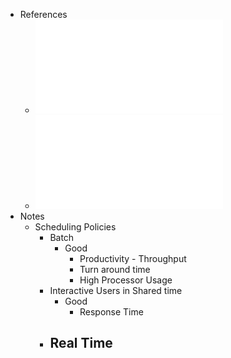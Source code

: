 - References
	- ![15 - Escalonamento - introducao.pdf](../assets/15_-_Escalonamento_-_introducao_1735459487251_0.pdf)
	- ![16 - Escalonamento - unix e linux.pdf](../assets/16_-_Escalonamento_-_unix_e_linux_1735459490265_0.pdf)
- Notes
	- Scheduling Policies
		- Batch
			- Good
				- Productivity - Throughput
				- Turn around time
				- High Processor Usage
		- Interactive Users in Shared time
			- Good
				- Response Time
		- Real Time
			-